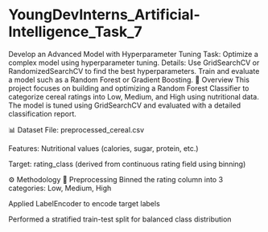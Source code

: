 # YoungDevInterns_Artificial-Intelligence_Task_7
 Develop an Advanced Model with Hyperparameter Tuning  Task: Optimize a complex model using hyperparameter tuning.  Details:  Use GridSearchCV or RandomizedSearchCV to find the best hyperparameters.  Train and evaluate a model such as a Random Forest or Gradient Boosting.
📌 Overview
This project focuses on building and optimizing a Random Forest Classifier to categorize cereal ratings into Low, Medium, and High using nutritional data. The model is tuned using GridSearchCV and evaluated with a detailed classification report.

📊 Dataset
File: preprocessed_cereal.csv

Features: Nutritional values (calories, sugar, protein, etc.)

Target: rating_class (derived from continuous rating field using binning)

⚙️ Methodology
🔹 Preprocessing
Binned the rating column into 3 categories: Low, Medium, High

Applied LabelEncoder to encode target labels

Performed a stratified train-test split for balanced class distribution
